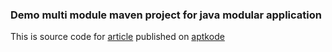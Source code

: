 ### Demo multi module maven project for java modular application

This is source code for [article](https://www.aptkode.com/setup-java-module-project-with-maven) published on [aptkode](https://aptkode.com)